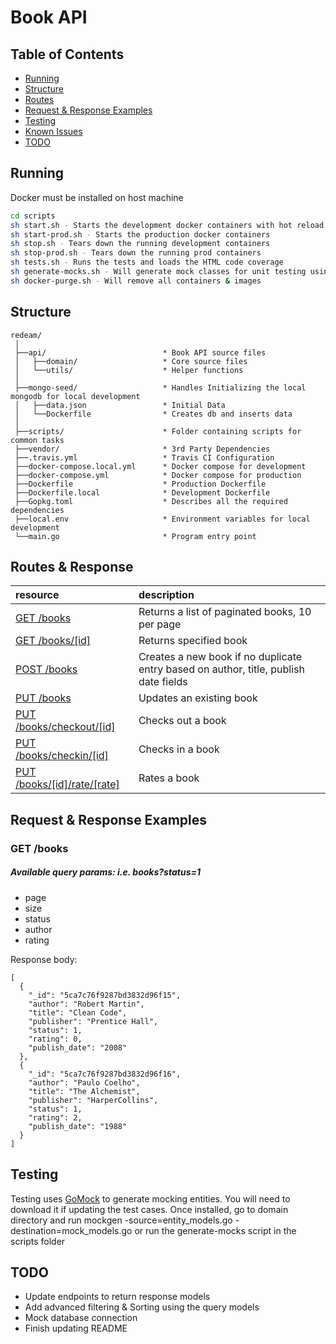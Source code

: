 # Book API

## Table of Contents
* [Running](#running)
* [Structure](#structure)
* [Routes](#routes)
* [Request & Response Examples](#request--response-examples)
* [Testing](#testing)
* [Known Issues](#known-issues)
* [TODO](#todo)

## Running
Docker must be installed on host machine
```bash
cd scripts
sh start.sh - Starts the development docker containers with hot reload
sh start-prod.sh - Starts the production docker containers
sh stop.sh - Tears down the running development containers
sh stop-prod.sh - Tears down the running prod containers
sh tests.sh - Runs the tests and loads the HTML code coverage
sh generate-mocks.sh - Will generate mock classes for unit testing using mockgen
sh docker-purge.sh - Will remove all containers & images
```

## Structure
```
redeam/
 │
 ├──api/                          * Book API source files
 │   ├──domain/                   * Core source files 
 │   └──utils/                    * Helper functions
 │
 ├──mongo-seed/                   * Handles Initializing the local mongodb for local development 
 │   ├──data.json                 * Initial Data
 │   └──Dockerfile                * Creates db and inserts data
 │
 ├──scripts/                      * Folder containing scripts for common tasks  
 ├──vendor/                       * 3rd Party Dependencies 
 ├──.travis.yml                   * Travis CI Configuration
 ├──docker-compose.local.yml      * Docker compose for development
 ├──docker-compose.yml            * Docker compose for production
 ├──Dockerfile                    * Production Dockerfile
 ├──Dockerfile.local              * Development Dockerfile
 ├──Gopkg.toml                    * Describes all the required dependencies
 ├──local.env                     * Environment variables for local development
 └──main.go                       * Program entry point
```

## Routes & Response

| resource                                   | description                       |
|:-------------------------------------------|:----------------------------------|
| [GET /books](#get-books)                   | Returns a list of paginated books, 10 per page |
| [GET /books/[id]](#get-book)               | Returns specified book |
| [POST /books](#post-book)                  | Creates a new book if no duplicate entry based on author, title, publish date fields|
| [PUT /books](#put-book)                    | Updates an existing book |
| [PUT /books/checkout/[id]](#checkout-book) | Checks out a book |
| [PUT /books/checkin/[id]](#checkin-book)   | Checks in a book |
| [PUT /books/[id]/rate/[rate]](#rate-book)  | Rates a book |

## Request & Response Examples
### GET /books
##### Available query params: i.e. books?status=1
* page
* size
* status
* author
* rating

Response body:

    [
      {
        "_id": "5ca7c76f9287bd3832d96f15",
        "author": "Robert Martin",
        "title": "Clean Code",
        "publisher": "Prentice Hall",
        "status": 1,
        "rating": 0,
        "publish_date": "2008"
      },
      {
        "_id": "5ca7c76f9287bd3832d96f16",
        "author": "Paulo Coelho",
        "title": "The Alchemist",
        "publisher": "HarperCollins",
        "status": 1,
        "rating": 2,
        "publish_date": "1988"
      }
    ]

## Testing
Testing uses [GoMock](https://github.com/golang/mock) to generate mocking entities. You will need to download it if updating the test cases.
Once installed, go to domain directory and run mockgen -source=entity_models.go -destination=mock_models.go or run the generate-mocks script in the scripts folder

## TODO

* Update endpoints to return response models
* Add advanced filtering & Sorting using the query models
* Mock database connection
* Finish updating README
